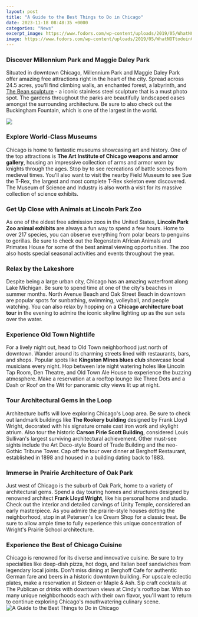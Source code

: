 ```yaml
---
layout: post
title: "A Guide to the Best Things to Do in Chicago"
date: 2023-11-18 08:48:35 +0000
categories: "News"
excerpt_image: https://www.fodors.com/wp-content/uploads/2019/05/WhatNOTtodoinChicago__HERO_iStock-996188444-1600x1067.jpg
image: https://www.fodors.com/wp-content/uploads/2019/05/WhatNOTtodoinChicago__HERO_iStock-996188444-1600x1067.jpg
---
```


### Discover Millennium Park and Maggie Daley Park
Situated in downtown Chicago, Millennium Park and Maggie Daley Park offer amazing free attractions right in the heart of the city. Spread across 24.5 acres, you'll find climbing walls, an enchanted forest, a labyrinth, and [The Bean sculpture](https://logurl.github.io/2024-01-03-u666e-u62c9-u74dc-u7684-u5b89-u5168-u65c5-u6e38/) - a iconic stainless steel sculpture that is a must photo spot. The gardens throughout the parks are beautifully landscaped oases amongst the surrounding architecture. Be sure to also check out the Buckingham Fountain, which is one of the largest in the world.

![](https://www.fodors.com/wp-content/uploads/2018/11/HERO_Ultimate_Chicago_CST_Exterior_Aerial_VitoPalmisano.jpg)
### Explore World-Class Museums
Chicago is home to fantastic museums showcasing art and history. One of the top attractions is **The Art Institute of Chicago weapons and armor gallery**, housing an impressive collection of arms and armor worn by knights through the ages. Stop by to see recreations of battle scenes from medieval times. You'll also want to visit the nearby Field Museum to see Sue the T-Rex, the largest and most complete T-Rex skeleton ever discovered. The Museum of Science and Industry is also worth a visit for its massive collection of science exhibits. 
### Get Up Close with Animals at Lincoln Park Zoo
As one of the oldest free admission zoos in the United States, **Lincoln Park Zoo animal exhibits** are always a fun way to spend a few hours. Home to over 217 species, you can observe everything from polar bears to penguins to gorillas. Be sure to check out the Regenstein African Animals and Primates House for some of the best animal viewing opportunities. The zoo also hosts special seasonal activities and events throughout the year.
### Relax by the Lakeshore
Despite being a large urban city, Chicago has an amazing waterfront along Lake Michigan. Be sure to spend time at one of the city's beaches in summer months. North Avenue Beach and Oak Street Beach in downtown are popular spots for sunbathing, swimming, volleyball, and people watching. You can also relax by hopping on a **Chicago architecture boat tour** in the evening to admire the iconic skyline lighting up as the sun sets over the water.
### Experience Old Town Nightlife
For a lively night out, head to Old Town neighborhood just north of downtown. Wander around its charming streets lined with restaurants, bars, and shops. Popular spots like **Kingston Mines blues club** showcase local musicians every night. Hop between late night watering holes like Lincoln Tap Room, Den Theatre, and Old Town Ale House to experience the buzzing atmosphere. Make a reservation at a rooftop lounge like Three Dots and a Dash or Roof on the Wit for panoramic city views lit up at night. 
### Tour Architectural Gems in the Loop
Architecture buffs will love exploring Chicago's Loop area. Be sure to check out landmark buildings like **The Rookery building** designed by Frank Lloyd Wright, decorated with his signature ornate cast iron work and skylight atrium. Also tour the historic **Carson Pirie Scott Building**, considered Louis Sullivan's largest surviving architectural achievement. Other must-see sights include the Art Deco-style Board of Trade Building and the neo-Gothic Tribune Tower. Cap off the tour over dinner at Berghoff Restaurant, established in 1898 and housed in a building dating back to 1883.
### Immerse in Prairie Architecture of Oak Park
Just west of Chicago is the suburb of Oak Park, home to a variety of architectural gems. Spend a day touring homes and structures designed by renowned architect **Frank Lloyd Wright**, like his personal home and studio. Check out the interior and detailed carvings of Unity Temple, considered an early masterpiece. As you admire the prairie-style houses dotting the neighborhood, stop in at Petersen's Ice Cream Shop for a classic treat. Be sure to allow ample time to fully experience this unique concentration of Wright's Prairie School architecture.
### Experience the Best of Chicago Cuisine
Chicago is renowned for its diverse and innovative cuisine. Be sure to try specialties like deep-dish pizza, hot dogs, and Italian beef sandwiches from legendary local joints. Don't miss dining at Berghoff Cafe for authentic German fare and beers in a historic downtown building. For upscale eclectic plates, make a reservation at Sixteen or Maple & Ash. Sip craft cocktails at The Publican or drinks with downtown views at Cindy's rooftop bar. With so many unique neighborhoods each with their own flavor, you'll want to return to continue exploring Chicago's mouthwatering culinary scene.
![A Guide to the Best Things to Do in Chicago](https://www.fodors.com/wp-content/uploads/2019/05/WhatNOTtodoinChicago__HERO_iStock-996188444-1600x1067.jpg)